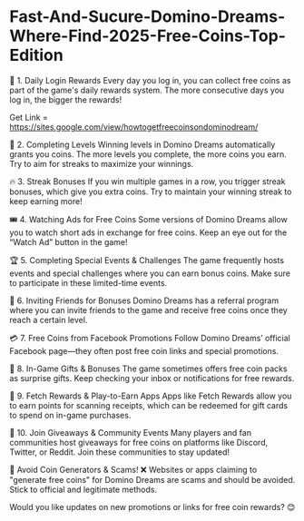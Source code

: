 # Fast-And-Sucure-Domino-Dreams-Where-Find-2025-Free-Coins-Top-Edition
🎁 1. Daily Login Rewards
Every day you log in, you can collect free coins as part of the game's daily rewards system. The more consecutive days you log in, the bigger the rewards!

Get Link = https://sites.google.com/view/howtogetfreecoinsondominodream/

🎯 2. Completing Levels
Winning levels in Domino Dreams automatically grants you coins. The more levels you complete, the more coins you earn. Try to aim for streaks to maximize your winnings.

🔥 3. Streak Bonuses
If you win multiple games in a row, you trigger streak bonuses, which give you extra coins. Try to maintain your winning streak to keep earning more!

🎟 4. Watching Ads for Free Coins
Some versions of Domino Dreams allow you to watch short ads in exchange for free coins. Keep an eye out for the “Watch Ad” button in the game!

🏆 5. Completing Special Events & Challenges
The game frequently hosts events and special challenges where you can earn bonus coins. Make sure to participate in these limited-time events.

👬 6. Inviting Friends for Bonuses
Domino Dreams has a referral program where you can invite friends to the game and receive free coins once they reach a certain level.

💳 7. Free Coins from Facebook Promotions
Follow Domino Dreams’ official Facebook page—they often post free coin links and special promotions.

🎉 8. In-Game Gifts & Bonuses
The game sometimes offers free coin packs as surprise gifts. Keep checking your inbox or notifications for free rewards.

💎 9. Fetch Rewards & Play-to-Earn Apps
Apps like Fetch Rewards allow you to earn points for scanning receipts, which can be redeemed for gift cards to spend on in-game purchases.

📢 10. Join Giveaways & Community Events
Many players and fan communities host giveaways for free coins on platforms like Discord, Twitter, or Reddit. Join these communities to stay updated!

🚨 Avoid Coin Generators & Scams!
❌ Websites or apps claiming to "generate free coins" for Domino Dreams are scams and should be avoided. Stick to official and legitimate methods.

Would you like updates on new promotions or links for free coin rewards? 😊
